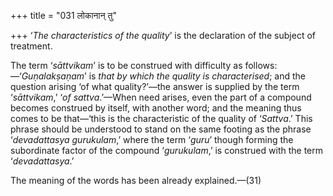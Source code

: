 +++
title = "031 लोकानान् तु"

+++
‘*The characteristics of the quality*’ is the declaration of the subject
of treatment.

The term ‘*sāttvikam*’ is to be construed with difficulty as
follows:—‘*Guṇalakṣaṇam*’ is *that by which the quality is
characterised*; and the question arising ‘of what quality?’—the answer
is supplied by the term ‘*sāttvikam*,’ ‘*of sattva*.’—When need arises,
even the part of a compound becomes construed by itself, with another
word; and the meaning thus comes to be that—‘this is the characteristic
of the quality of ‘*Sattva*.’ This phrase should be understood to stand
on the same footing as the phrase ‘*devadattasya gurukulam*,’ where the
term ‘*guru*’ though forming the subordinate factor of the compound
‘*gurukulam*,’ is construed with the term ‘*devadattasya*.’

The meaning of the words has been already explained.—(31)


